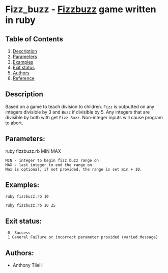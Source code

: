 # Fizz_buzz - [Fizzbuzz](https://en.wikipedia.org/wiki/Fizz_buzz) game written in ruby
## Table of Contents
1. [Description](#Description)
2. [Parameters](#Parameters)
3. [Examples](#Examples)
4. [Exit status](#Exit_status)
5. [Authors](#Authors)
6. [Reference](#Reference)

## Description                <a name= "Description"></a>
  Based on a game to teach division to children. `Fizz` is outputted on any integers divisible by 3 and `Buzz`
  if divisible by 5. Any integers that are divisible by both with get `Fizz Buzz`. Non-integer inputs will cause program to abort.

## Parameters:               <a name="Parameters"></a>
  ruby fizzbuzz.rb MIN MAX

    MIN - integer to begin fizz buzz range on
    MAX - last integer to end the range on
    Max is optional, if not provided, the range is set min + 10. 

## Examples:                 <a name="Examples"></a>
`ruby fizzbuzz.rb 10`

`ruby fizzbuzz.rb 10 25`

## Exit status:              <a name="Exit_status"></a>

     0  Success
     1 General Failure or incorrect parameter provided (varied Message)

## Authors:                  <a name="Authors"></a>
- Anthony Tilelli
